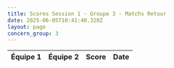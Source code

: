 ```yaml
---
title: Scores Session 1 - Groupe 3 - Matchs Retour
date: 2025-06-05T10:41:40.320Z
layout: page
concern_group: 3
---
```




| Équipe 1 | Équipe 2 | Score | Date |
|----------|----------|-------|------|

